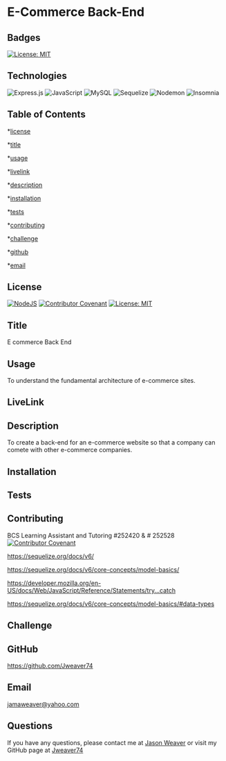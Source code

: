 # E-Commerce Back-End

## Badges

[![License: MIT](https://img.shields.io/badge/License-MIT-yellow.svg)](https://opensource.org/licenses/MIT)

## Technologies
![Express.js](https://img.shields.io/badge/express.js-%23404d59.svg?style=for-the-badge&logo=express&logoColor=%2361DAFB)
![JavaScript](https://img.shields.io/badge/javascript-%23323330.svg?style=for-the-badge&logo=javascript&logoColor=%23F7DF1E)
![MySQL](https://img.shields.io/badge/mysql-%2300f.svg?style=for-the-badge&logo=mysql&logoColor=white)
![Sequelize](https://img.shields.io/badge/Sequelize-52B0E7?style=for-the-badge&logo=Sequelize&logoColor=white)
![Nodemon](https://img.shields.io/badge/NODEMON-%23323330.svg?style=for-the-badge&logo=nodemon&logoColor=%BBDEAD)
![Insomnia](https://img.shields.io/badge/Insomnia-black?style=for-the-badge&logo=insomnia&logoColor=5849BE)

## Table of Contents

\*[license](#license)

\*[title](#title)

\*[usage](#usage)

\*[livelink](#livelink)

\*[description](#description)

\*[installation](#installation)

\*[tests](#tests)

\*[contributing](#contributing)

\*[challenge](#challenge)

\*[github](#github)

\*[email](#email)

## License

[![NodeJS](https://img.shields.io/badge/node.js-6DA55F?style=for-the-badge&logo=node.js&logoColor=white)](https://nodejs.org/en)
[![Contributor Covenant](https://img.shields.io/badge/Contributor%20Covenant-2.1-4baaaa.svg)](code_of_conduct.md)
[![License: MIT](https://img.shields.io/badge/License-MIT-yellow.svg)](https://opensource.org/licenses/MIT)



## Title

E commerce Back End

## Usage

To understand the fundamental architecture of e-commerce sites.

## LiveLink

## Description

To create a back-end for an e-commerce website so that a company can comete with other e-commerce companies.

## Installation

## Tests

## Contributing
BCS Learning Assistant and Tutoring #252420 & # 252528
[![Contributor Covenant](https://img.shields.io/badge/Contributor%20Covenant-2.1-4baaaa.svg)](code_of_conduct.md)

https://sequelize.org/docs/v6/

https://sequelize.org/docs/v6/core-concepts/model-basics/

https://developer.mozilla.org/en-US/docs/Web/JavaScript/Reference/Statements/try...catch

https://sequelize.org/docs/v6/core-concepts/model-basics/#data-types



## Challenge

## GitHub

https://github.com/Jweaver74

## Email

jamaweaver@yahoo.com

## Questions

If you have any questions, please contact me at [Jason Weaver](Jamaweaver@yahoo.com) or visit my GitHub page at [Jweaver74](https://github.com/Jweaver74)

